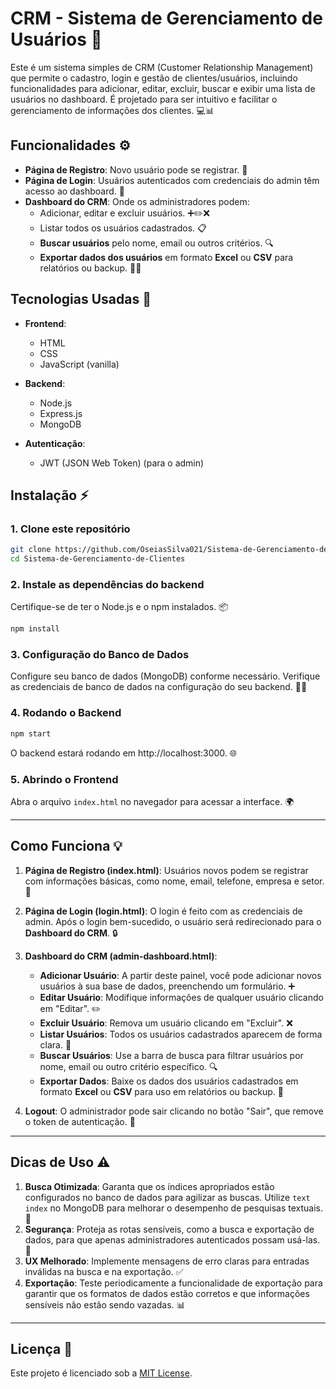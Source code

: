 # CRM - Sistema de Gerenciamento de Usuários 🚀

Este é um sistema simples de CRM (Customer Relationship Management) que permite o cadastro, login e gestão de clientes/usuários, incluindo funcionalidades para adicionar, editar, excluir, buscar e exibir uma lista de usuários no dashboard. É projetado para ser intuitivo e facilitar o gerenciamento de informações dos clientes. 💻📊

## Funcionalidades ⚙️

- **Página de Registro**: Novo usuário pode se registrar. 📝
- **Página de Login**: Usuários autenticados com credenciais do admin têm acesso ao dashboard. 🔑
- **Dashboard do CRM**: Onde os administradores podem:
  - Adicionar, editar e excluir usuários. ➕✏️❌
  - Listar todos os usuários cadastrados. 📋
  - **Buscar usuários** pelo nome, email ou outros critérios. 🔍
  - **Exportar dados dos usuários** em formato **Excel** ou **CSV** para relatórios ou backup. 📄📃

## Tecnologias Usadas 🔧

- **Frontend**:
  - HTML
  - CSS
  - JavaScript (vanilla)
  
- **Backend**:
  - Node.js
  - Express.js
  - MongoDB

- **Autenticação**:
  - JWT (JSON Web Token) (para o admin)

## Instalação ⚡

### 1. Clone este repositório

```bash
git clone https://github.com/OseiasSilva021/Sistema-de-Gerenciamento-de-Clientes.git
cd Sistema-de-Gerenciamento-de-Clientes
```

### 2. Instale as dependências do backend

Certifique-se de ter o Node.js e o npm instalados. 📦

```bash
npm install
```

### 3. Configuração do Banco de Dados

Configure seu banco de dados (MongoDB) conforme necessário. Verifique as credenciais de banco de dados na configuração do seu backend. 💄📄

### 4. Rodando o Backend

```bash
npm start
```

O backend estará rodando em http://localhost:3000. 🌐

### 5. Abrindo o Frontend

Abra o arquivo `index.html` no navegador para acessar a interface. 🌍

---

## Como Funciona 💡

1. **Página de Registro (index.html)**: Usuários novos podem se registrar com informações básicas, como nome, email, telefone, empresa e setor. 🚕

2. **Página de Login (login.html)**: O login é feito com as credenciais de admin. Após o login bem-sucedido, o usuário será redirecionado para o **Dashboard do CRM**. 🔒

3. **Dashboard do CRM (admin-dashboard.html)**:
   - **Adicionar Usuário**: A partir deste painel, você pode adicionar novos usuários à sua base de dados, preenchendo um formulário. ➕
   - **Editar Usuário**: Modifique informações de qualquer usuário clicando em "Editar". ✏️
   - **Excluir Usuário**: Remova um usuário clicando em "Excluir". ❌
   - **Listar Usuários**: Todos os usuários cadastrados aparecem de forma clara. 📁
   - **Buscar Usuários**: Use a barra de busca para filtrar usuários por nome, email ou outro critério específico. 🔍
   - **Exportar Dados**: Baixe os dados dos usuários cadastrados em formato **Excel** ou **CSV** para uso em relatórios ou backup. 📄

4. **Logout**: O administrador pode sair clicando no botão "Sair", que remove o token de autenticação. 🚪

---

## Dicas de Uso ⚠️

1. **Busca Otimizada**: Garanta que os índices apropriados estão configurados no banco de dados para agilizar as buscas. Utilize `text index` no MongoDB para melhorar o desempenho de pesquisas textuais. 🔧
2. **Segurança**: Proteja as rotas sensíveis, como a busca e exportação de dados, para que apenas administradores autenticados possam usá-las. 🔐
3. **UX Melhorado**: Implemente mensagens de erro claras para entradas inválidas na busca e na exportação. ✅
4. **Exportação**: Teste periodicamente a funcionalidade de exportação para garantir que os formatos de dados estão corretos e que informações sensíveis não estão sendo vazadas. 📊

---

## Licença 📄

Este projeto é licenciado sob a [MIT License](LICENSE).

